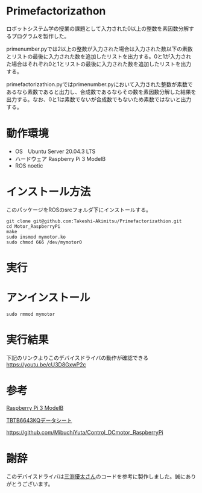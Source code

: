 # Primefactorizathon
ロボットシステム学の授業の課題として入力された0以上の整数を素因数分解するプログラムを製作した。  
  
primenumber.pyでは2以上の整数が入力された場合は入力された数以下の素数とリストの最後に入力された数を追加したリストを出力する。0と1が入力された場合はそれぞれ0と1とリストの最後に入力された数を追加したリストを出力する。  
  
primefactorizathion.pyではprimenumber.pyにおいて入力された整数が素数であるなら素数であると出力し、合成数であるならその数を素因数分解した結果を出力する。なお、0と1は素数でないが合成数でもないため素数ではないと出力する。

# 動作環境
 - OS　Ubuntu Server 20.04.3 LTS
- ハードウェア Raspberry Pi 3 ModelB
- ROS noetic
  
# インストール方法
このパッケージをROSのsrcフォルダ下にインストールする。
```
git clone git@github.com:Takeshi-Akimitsu/Primefactorizathion.git
cd Motor_RaspberryPi
make
sudo insmod mymotor.ko  
sudo chmod 666 /dev/mymotor0  
```

# 実行

# アンインストール
```
sudo rmmod mymotor 
```

# 実行結果
下記のリンクよりこのデバイスドライバの動作が確認できる  
https://youtu.be/cU3D8GxwP2c

# 参考
[Raspberry Pi 3 ModelB](https://datasheets.raspberrypi.com/rpi3/raspberry-pi-3-b-reduced-schematics.pdf)  

[TBTB6643KQデータシート](http://www.kyohritsu.jp/eclib/OTHER/DATASHEET/TOSHIBA/tb6643kq.pdf)

https://github.com/MibuchiYuta/Control_DCmotor_RaspberryPi

# 謝辞
このデバイスドライバは[三渕優太さん](https://github.com/MibuchiYuta/Control_DCmotor_RaspberryPi
)のコードを参考に製作しました。誠にありがとうございます。

